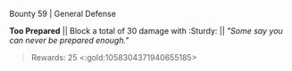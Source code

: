 Bounty 59 | General Defense

**Too Prepared** 
|| Block a total of 30 damage with :Sturdy: ||
*"Some say you can never be prepared enough."* 
> Rewards: 25 <:gold:1058304371940655185>
